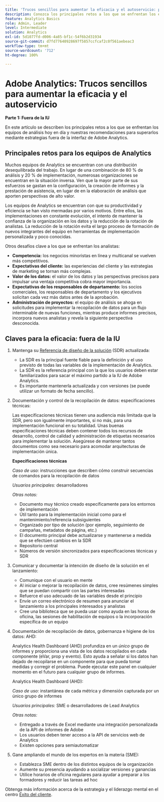 ```yaml
---
title: 'Trucos sencillos para aumentar la eficacia y el autoservicio: primera parte'
description: Conozca los principales retos a los que se enfrentan los equipos de análisis hoy en día y nuestras recomendaciones para superarlos mediante estrategias fuera de la IU de Adobe Analytics.
feature: Analytics Basics
role: Admin, Leader
level: Intermediate
solution: Analytics
exl-id: 5d1077fd-d006-4a85-bf1c-54f6b2d31934
source-git-commit: d7fd77640928697f5857ccfcaf2c0f561aebeac3
workflow-type: tm+mt
source-wordcount: '712'
ht-degree: 100%

---
```


# Adobe Analytics: Trucos sencillos para aumentar la eficacia y el autoservicio

**Parte 1: Fuera de la IU**

En este artículo se describen los principales retos a los que se enfrentan los equipos de análisis hoy en día y nuestras recomendaciones para superarlos mediante estrategias fuera de la interfaz de Adobe Analytics.

## Principales retos para los equipos de Analytics

Muchos equipos de Analytics se encuentran con una distribución desequilibrada del trabajo. En lugar de una combinación de 80 % de análisis y 20 % de implementación, numerosas organizaciones se encuentran en la situación inversa. Ven que la mayor parte de sus esfuerzos se gastan en la configuración, la creación de informes y la prestación de asistencia, en lugar de en la elaboración de análisis que aporten perspectivas de alto valor.

Los equipos de Analytics se encuentran con que su productividad y eficiencia se han visto mermadas por varios motivos. Entre ellos, las implementaciones en constante evolución, el intento de mantener la confianza de la organización en los datos y la reducción de la rotación de analistas. La reducción de la rotación evita el largo proceso de formación de nuevos integrantes del equipo en herramientas de implementación personalizada y poco conocidas.

Otros desafíos clave a los que se enfrentan los analistas:

* **Competencia:** los negocios minoristas en línea y multicanal se vuelven más competitivos.
* **Expectativas del cliente:** las experiencias del cliente y las estrategias de marketing se tornan más complejas.
* **Valor de los datos:** el valor de los datos y las perspectivas precisos para impulsar una ventaja competitiva cobra mayor importancia.
* **Expectativas de los responsables de departamento:** los socios comerciales, los responsables de departamento y los ejecutivos solicitan cada vez más datos antes de la aprobación.
* **Administración de proyectos:** el equipo de análisis se ahoga en solicitudes para implementar la recopilación de datos para un flujo interminable de nuevas funciones, mientras produce informes precisos, incorpora nuevos analistas y revela la siguiente perspectiva desconocida.

## Claves para la eficacia: fuera de la IU

1. Mantenga su [Referencia de diseño de la solución](/help/implementation/implementation-basics/creating-and-maintaining-an-sdr.md) (SDR) actualizada:

   * La SDR es la principal fuente fiable para la definición y el uso previsto de todas las variables de la implementación de Analytics.
   * La SDR es la referencia principal con la que los usuarios deben estar familiarizados para sacar el máximo partido a la IU de Adobe Analytics.
   * Es importante mantenerla actualizada y con versiones (se puede utilizar un formato de fecha sencillo).

1. Documentación y control de la recopilación de datos: especificaciones técnicas:

   Las especificaciones técnicas tienen una audiencia más limitada que la SDR, pero son igualmente importantes, si no más, para una implementación funcional en su totalidad. Unas buenas especificaciones técnicas deben contener todos los recursos de desarrollo, control de calidad y administración de etiquetas necesarios para implementar la solución. Asegúrese de mantener tantos documentos como sea necesario para acomodar arquitecturas de implementación única.

   **Especificaciones técnicas**

   _Caso de uso:_ instrucciones que describen cómo construir secuencias de comandos para la recopilación de datos

   _Usuarios principales:_ desarrolladores

   _Otras notas:_

   * Documento muy técnico creado específicamente para los entornos de implementación
   * Útil tanto para la implementación inicial como para el mantenimiento/referencia subsiguientes
   * Organizado por tipo de solución (por ejemplo, seguimiento de campañas, metadatos de página, etc.)
   * El documento principal debe actualizarse y mantenerse a medida que se efectúen cambios en la SDR
   * Repositorio central
   * Números de versión sincronizados para especificaciones técnicas y SDR

1. Comunicar y documentar la intención de diseño de la solución en el lanzamiento:

   * Comunique con el usuario en mente
   * Al iniciar o mejorar la recopilación de datos, cree resúmenes simples que se puedan compartir con las partes interesadas
   * Refuerce el uso adecuado de las variables desde el principio
   * Envíe un correo electrónico de resumen para anunciar el lanzamiento a los principales interesados y analistas
   * Cree una biblioteca que se pueda usar como ayuda en las horas de oficina, las sesiones de habilitación de equipos o la incorporación específica de un equipo

1. Documentación de recopilación de datos, gobernanza e higiene de los datos: AHD:

   Analytics Health Dashboard (AHD) profundiza en un _único_ grupo de informes y proporciona una vista de los datos recopilados en cada componente (eVar, prop y evento). Esto ayuda a señalar si los datos han dejado de recopilarse en un componente para que pueda tomar medidas y corregir el problema. Puede ejecutar este panel en cualquier momento en el futuro para cualquier grupo de informes.

   Analytics Health Dashboard (AHD):

   _Caso de uso:_ instantánea de cada métrica y dimensión capturada por un único grupo de informes

   _Usuarios principales:_ SME o desarrolladores de Lead Analytics

   _Otras notas:_
   * Entregado a través de Excel mediante una integración personalizada de la API de informes de Adobe
   * Los usuarios deben tener acceso a la API de servicios web de Analytics
   * Existen opciones para semiautomatizar

1. Gane ampliando el mundo de los expertos en la materia (SME):

   * Establezca SME dentro de los distintos equipos de la organización
   * Aumente su presencia ayudando a socializar versiones y ganancias
   * Utilice horarios de oficina regulares para ayudar a preparar a los formadores y reducir las tareas ad hoc

Obtenga más información acerca de la estrategia y el liderazgo mental en el centro [Éxito del cliente](https://experienceleague.adobe.com/docs/customer-success/customer-success/overview.html?lang=es).